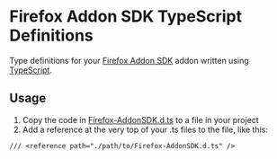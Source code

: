 # Firefox Addon SDK TypeScript Definitions

Type definitions for your [Firefox Addon SDK](https://developer.mozilla.org/en-US/docs/Mozilla/Add-ons/Add-on_SDK) addon written using
[TypeScript](https://www.typescriptlang.org).

## Usage

1. Copy the code in [Firefox-AddonSDK.d.ts](./Firefox-AddonSDK.d.ts) to a file in your project
2. Add a reference at the very top of your .ts files to the file, like this:

`/// <reference path="./path/to/Firefox-AddonSDK.d.ts" />`
